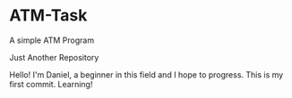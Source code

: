 # ATM-Task
A simple ATM Program

Just Another Repository

Hello! I'm Daniel, a beginner in this field and I hope to progress. This is my first commit.
Learning! 
